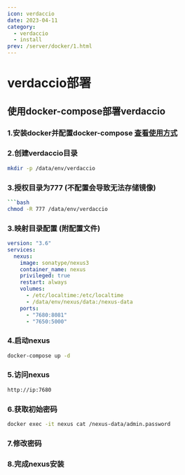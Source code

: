 ```yaml
---
icon: verdaccio
date: 2023-04-11
category: 
  - verdaccio
  - install
prev: /server/docker/1.html
---
```

# verdaccio部署
## 使用docker-compose部署verdaccio
### 1.安装docker并配置docker-compose [查看使用方式](/server/docker/1.html)
### 2.创建verdaccio目录
```bash
mkdir -p /data/env/verdaccio
```
### 3.授权目录为777 (不配置会导致无法存储镜像)
```bash
```bash
chmod -R 777 /data/env/verdaccio
```
### 3.映射目录配置 (附配置文件)
```yaml
version: "3.6"
services:
  nexus:
    image: sonatype/nexus3
    container_name: nexus
    privileged: true
    restart: always
    volumes:
      - /etc/localtime:/etc/localtime
      - /data/env/nexus/data:/nexus-data
    ports:
      - "7680:8081"
      - "7650:5000"
```
### 4.启动nexus
```bash
docker-compose up -d
```
### 5.访问nexus
```bash
http://ip:7680
```
### 6.获取初始密码
```bash
docker exec -it nexus cat /nexus-data/admin.password
```
### 7.修改密码
### 8.完成nexus安装
